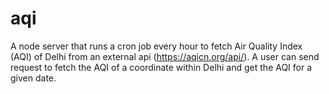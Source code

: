 # aqi
A node server that runs a cron job every hour to fetch Air Quality Index (AQI) of Delhi from an external api (https://aqicn.org/api/).
A user can send request to fetch the AQI of a coordinate within Delhi and get the AQI for a given date.

